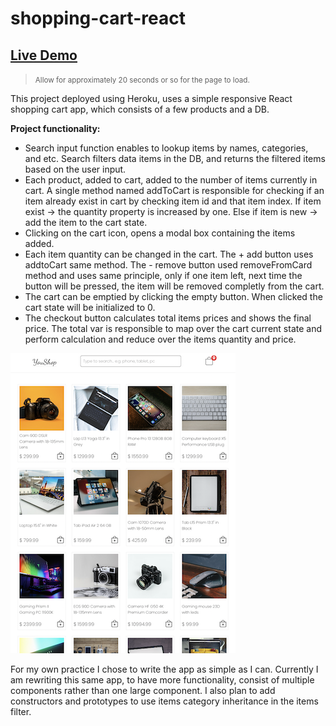 # shopping-cart-react

<h2><a href="http://yan-shopping-cart.herokuapp.com/" rel="nofollow">Live Demo</a></h2>

> <small>Allow for approximately 20 seconds or so for the page to load.</small>

This project deployed using Heroku, uses a simple responsive React shopping cart app, which consists of a few products and a DB.

<b>Project functionality:</b>
- Search input function enables to lookup items by names, categories, and etc.
Search filters data items in the DB, and returns the filtered items based on the user input.
- Each product, added to cart, added to the number of items currently in cart.
A single method named addToCart is responsible for checking if an item already exist in cart by checking item id and that item index.
If item exist -> the quantity property is increased by one.
Else if item is new -> add the item to the cart state.
- Clicking on the cart icon, opens a modal box containing the items added.
- Each item quantity can be changed in the cart.
The + add button uses addtoCart same method.
The - remove button used removeFromCard method and uses same principle, only if one item left, next time the button will be pressed, the item will be removed completly from the cart. 
- The cart can be emptied by clicking the empty button.
When clicked the cart state will be initialized to 0.
- The checkout button calculates total items prices and shows the final price.
The total var is responsible to map over the cart current state and perform calculation and reduce over the items quantity and price.

![Screenshot](youShop.png)


For my own practice I chose to write the app as simple as I can. 
Currently I am rewriting this same app,
to have more functionality, consist of multiple components rather than one large component.
I also plan to add constructors and prototypes to use items category inheritance in the items filter.
